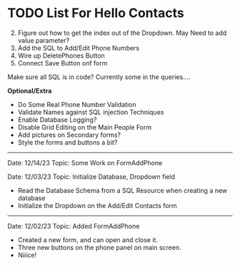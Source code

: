 # TODO List For Hello Contacts


2. Figure out how to get the index out of the Dropdown. May Need to add value parameter? 
1. Add the SQL to Add/Edit Phone Numbers 
2. Wire up DeletePhones Button
3. Connect Save Button onf form 


Make sure all SQL is in code? Currently some in the queries....


**Optional/Extra**
 * Do Some Real Phone Number Validation
 * Validate Names against SQL injection Techniques
 * Enable Database Logging?
 * Disable Grid Editing on the Main People Form
 * Add pictures on Secondary forms?
 * Style the forms and buttons a bit? 
   
   
-------------------
Date: 12/14/23  Topic:  Some Work on FormAddPhone
   
Date: 12/03/23  Topic:  Initialize Database, Dropdown field

 * Read the Database Schema from a SQL Resource when creating a new database
 * Initialize the Dropdown on the Add/Edit Contacts form 
-------------------
Date: 12/02/23  Topic:  Added FormAddPhone

* Created a new form, and can open and close it.
* Three new buttons on the phone panel on main screen. 
* Niiice! 